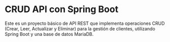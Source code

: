 # CRUD API con Spring Boot

Este es un proyecto básico de API REST que implementa operaciones CRUD (Crear, Leer, Actualizar y Eliminar) para la gestión de clientes, utilizando Spring Boot y una base de datos MariaDB.